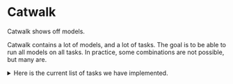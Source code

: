 Catwalk
=======

Catwalk shows off models.

Catwalk contains a lot of models, and a lot of tasks. The goal is to be able to run all models on all tasks. In
practice, some combinations are not possible, but many are.

<details>
<summary>Here is the current list of tasks we have implemented.</summary>

```
wikitext
piqa
squad2
rte
superglue::rte
cola
mnli
mnli_mismatched
mrpc
qnli
qqp
sst
wnli
boolq
cb
copa
multirc
wic
wsc
drop
lambada
lambada_cloze
lambada_mt_en
lambada_mt_fr
lambada_mt_de
lambada_mt_it
lambada_mt_es
prost
mc_taco
pubmedqa
sciq
qa4mre_2011
qa4mre_2012
qa4mre_2013
triviaqa
arc_easy
arc_challenge
logiqa
hellaswag
openbookqa
race
headqa
headqa_es
headqa_en
mathqa
webqs
wsc273
winogrande
anli_r1
anli_r2
anli_r3
ethics_cm
ethics_deontology
ethics_justice
ethics_utilitarianism_original
ethics_utilitarianism
ethics_virtue
truthfulqa_mc
truthfulqa_gen
mutual
mutual_plus
math_algebra
math_counting_and_prob
math_geometry
math_intermediate_algebra
math_num_theory
math_prealgebra
math_precalc
math_asdiv
arithmetic_2da
arithmetic_2ds
arithmetic_3da
arithmetic_3ds
arithmetic_4da
arithmetic_4ds
arithmetic_5da
arithmetic_5ds
arithmetic_2dm
arithmetic_1dc
anagrams1
anagrams2
cycle_letters
random_insertion
reversed_words
raft::ade_corpus_v2
raft::banking_77
raft::neurips_impact_statement_risks
raft::one_stop_english
raft::overruling
raft::semiconductor_org_types
raft::systematic_review_inclusion
raft::tai_safety_research
raft::terms_of_service
raft::tweet_eval_hate
raft::twitter_complaints
```
</details>
